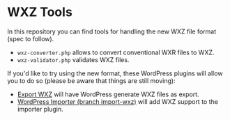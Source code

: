 WXZ Tools
=========

In this repository you can find tools for handling the new WXZ file format (spec to follow).

- `wxz-converter.php` allows to convert conventional WXR files to WXZ.
- `wxz-validator.php` validates WXZ files.

If you'd like to try using the new format, these WordPress plugins will allow you to do so (please be aware that things are still moving):
- [Export WXZ](https://github.com/akirk/export-wxz) will have WordPress generate WXZ files as export.
- [WordPress Importer (branch import-wxz)](https://github.com/akirk/wordpress-importer/tree/import-wxz) will add WXZ support to the importer plugin.

